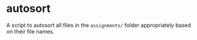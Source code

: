 # autosort

A script to autosort all files in the `assignments/` folder appropriately based on their file names.


